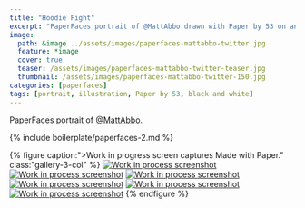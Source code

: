 ```yaml
---
title: "Hoodie Fight"
excerpt: "PaperFaces portrait of @MattAbbo drawn with Paper by 53 on an iPad."
image: 
  path: &image ../assets/images/paperfaces-mattabbo-twitter.jpg 
  feature: *image
  cover: true
  teaser: /assets/images/paperfaces-mattabbo-twitter-teaser.jpg
  thumbnail: /assets/images/paperfaces-mattabbo-twitter-150.jpg
categories: [paperfaces]
tags: [portrait, illustration, Paper by 53, black and white]
---
```


PaperFaces portrait of [@MattAbbo](https://twitter.com/mattabbo).

{% include boilerplate/paperfaces-2.md %}

{% figure caption:">Work in progress screen captures Made with Paper." class:"gallery-3-col" %}
[![Work in process screenshot](/assets/images/paperfaces-mattabbo-process-1-600.jpg)](/assets/images/paperfaces-mattabbo-process-1-lg.jpg) [![Work in process screenshot](/assets/images/paperfaces-mattabbo-process-2-600.jpg)](/assets/images/paperfaces-mattabbo-process-2-lg.jpg) [![Work in process screenshot](/assets/images/paperfaces-mattabbo-process-3-600.jpg)](/assets/images/paperfaces-mattabbo-process-3-lg.jpg) [![Work in process screenshot](/assets/images/paperfaces-mattabbo-process-4-600.jpg)](/assets/images/paperfaces-mattabbo-process-4-lg.jpg) [![Work in process screenshot](/assets/images/paperfaces-mattabbo-process-5-600.jpg)](/assets/images/paperfaces-mattabbo-process-5-lg.jpg) [![Work in process screenshot](/assets/images/paperfaces-mattabbo-process-6-600.jpg)](/assets/images/paperfaces-mattabbo-process-6-lg.jpg)
{% endfigure %}
